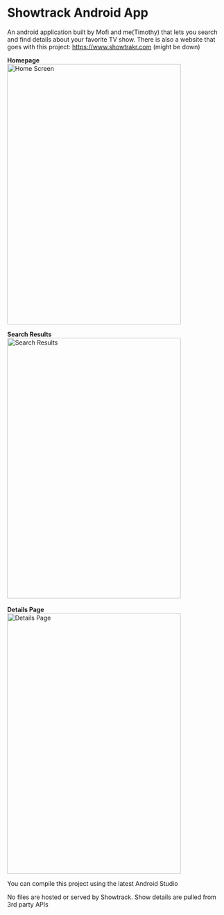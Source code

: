 # Showtrack Android App

An android application built by Mofi and me(Timothy) that lets you search and find details about your favorite TV show.
There is also a website that goes with this project: https://www.showtrakr.com (might be down)

<b>Homepage</b>
<br>
<img src="http://i63.tinypic.com/2sai15w.jpg" border="0" alt="Home Screen" width="400" height="600">
<br>

<b>Search Results</b>
<br>
<img src="http://i68.tinypic.com/2pt2epv.jpg" border="0" alt="Search Results"  width="400" height="600">
<br>
<br>
<b>Details Page</b>
<br>
<img src="http://i66.tinypic.com/2dtn42f.jpg" border="0" alt=" Details Page" width="400" height="600">

You can compile this project using the latest Android Studio

No files are hosted or served by Showtrack.  Show details are pulled from 3rd party APIs
